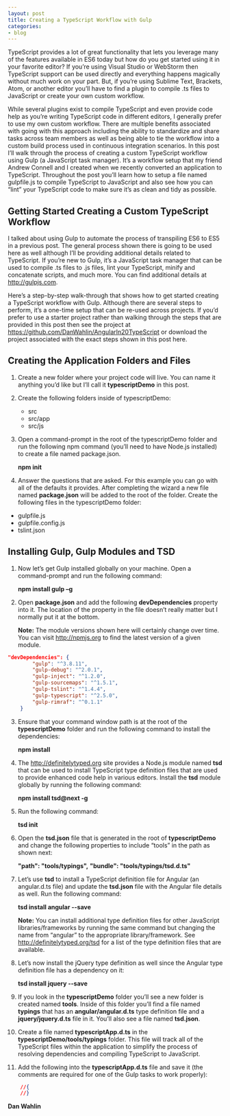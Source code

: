 ```yaml
---
layout: post
title: Creating a TypeScript Workflow with Gulp
categories:
- blog
---
```


TypeScript provides a lot of great functionality that lets you leverage many of the features available in ES6 today but how do you get started using it in your favorite editor? If you’re using Visual Studio or WebStorm then TypeScript support can be used directly and everything happens magically without much work on your part. But, if you’re using Sublime Text, Brackets, Atom, or another editor you’ll have to find a plugin to compile .ts files to JavaScript or create your own custom workflow.

While several plugins exist to compile TypeScript and even provide code help as you’re writing TypeScript code in different editors, I generally prefer to use my own custom workflow. There are multiple benefits associated with going with this approach including the ability to standardize and share tasks across team members as well as being able to tie the workflow into a custom build process used in continuous integration scenarios. In this post I’ll walk through the process of creating a custom TypeScript workflow using Gulp (a JavaScript task manager). It’s a workflow setup that my friend Andrew Connell and I created when we recently converted an application to TypeScript. Throughout the post you’ll learn how to setup a file named gulpfile.js to compile TypeScript to JavaScript and also see how you can “lint” your TypeScript code to make sure it’s as clean and tidy as possible.

## Getting Started Creating a Custom TypeScript Workflow

I talked about using Gulp to automate the process of transpiling ES6 to ES5 in a previous post. The general process shown there is going to be used here as well although I’ll be providing additional details related to TypeScript. If you’re new to Gulp, it’s a JavaScript task manager that can be used to compile .ts files to .js files, lint your TypeScript, minify and concatenate scripts, and much more. You can find additional details at http://gulpjs.com.

Here’s a step-by-step walk-through that shows how to get started creating a TypeScript workflow with Gulp. Although there are several steps to perform, it’s a one-time setup that can be re-used across projects. If you’d prefer to use a starter project rather than walking through the steps that are provided in this post then see the project at https://github.com/DanWahlin/AngularIn20TypeScript or download the project associated with the exact steps shown in this post here.

## Creating the Application Folders and Files

1. Create a new folder where your project code will live. You can name it anything you’d like but I’ll call it **typescriptDemo** in this post.
2. Create the following folders inside of typescriptDemo:
	- src
	- src/app
	- src/js

3. Open a command-prompt in the root of the typescriptDemo folder and run the following npm command (you’ll need to have Node.js installed) to create a file named package.json.

	**npm init**

4. Answer the questions that are asked. For this example you can go with all of the defaults it provides. After completing the wizard a new file named **package.json** will be added to the root of the folder.
Create the following files in the typescriptDemo folder:
 - gulpfile.js
 - gulpfile.config.js
 - tslint.json

## Installing Gulp, Gulp Modules and TSD

1. Now let’s get Gulp installed globally on your machine. Open a command-prompt and run the following command:

	**npm install gulp –g**

2. Open **package.json** and add the following **devDependencies** property into it. The location of the property in the file doesn’t really matter but I normally put it at the bottom.

	**Note:** The module versions shown here will certainly change over time. You can visit http://npmjs.org to find the latest version of a given module.

```json
"devDependencies": {
	    "gulp": "^3.8.11",
	    "gulp-debug": "^2.0.1",
	    "gulp-inject": "^1.2.0",
	    "gulp-sourcemaps": "^1.5.1",
	    "gulp-tslint": "^1.4.4",
	    "gulp-typescript": "^2.5.0",
	    "gulp-rimraf": "^0.1.1"
	}
```

3. Ensure that your command window path is at the root of the **typescriptDemo** folder and run the following command to install the dependencies:

	**npm install**

4. The http://definitelytyped.org site provides a Node.js module named **tsd** that can be used to install TypeScript type definition files that are used to provide enhanced code help in various editors. Install the **tsd** module globally by running the following command:

	**npm install tsd@next -g**

5. Run the following command:

	**tsd init**

6. Open the **tsd.json** file that is generated in the root of **typescriptDemo** and change the following properties to include “tools” in the path as shown next:

	**"path": "tools/typings",**
	**"bundle": "tools/typings/tsd.d.ts"**

7. Let’s use **tsd** to install a TypeScript definition file for Angular (an angular.d.ts file) and update the **tsd.json** file with the Angular file details as well. Run the following command:

	**tsd install angular --save**

	**Note:** You can install additional type definition files for other JavaScript libraries/frameworks by running the same command but changing the name from “angular” to the appropriate library/framework. See http://definitelytyped.org/tsd for a list of the type definition files that are available.

8. Let’s now install the jQuery type definition as well since the Angular type definition file has a dependency on it:

	**tsd install jquery --save**

9. If you look in the **typescriptDemo** folder you’ll see a new folder is created named **tools**. Inside of this folder you’ll find a file named **typings** that has an **angular/angular.d.ts** type definition file and a **jquery/jquery.d.ts** file in it. You’ll also see a file named **tsd.json**.

10. Create a file named **typescriptApp.d.ts** in the **typescriptDemo/tools/typings** folder. This file will track all of the TypeScript files within the application to simplify the process of resolving dependencies and compiling TypeScript to JavaScript.

11. Add the following into the **typescriptApp.d.ts** file and save it (the comments are required for one of the Gulp tasks to work properly):

```json
	//{
	//}
```

**Dan Wahlin**
